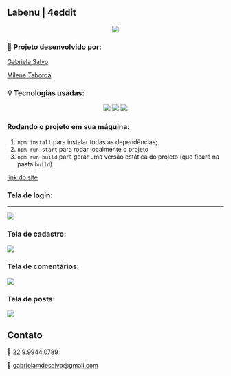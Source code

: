 ## Labenu |  4eddit

<p align="center"><img src="https://i.imgur.com/xUhQLtc.png"></img></p> 

### :wrench: Projeto desenvolvido por: 

[Gabriela Salvo](https://github.com/Gabrielasalvo/)

[Milene Taborda](https://github.com/milenetaborda)

### :bulb:	 Tecnologias usadas:

<p align="center">
 <img src="https://img.shields.io/static/v1?label=react&message=lib&color=blue&style=for-the-badge&logo=REACT"/>
<img src="https://img.shields.io/static/v1?label=redux&message=lib&color=purple&style=for-the-badge&logo=REDUX"/>
  <img src="https://img.shields.io/static/v1?label=javascript&message=language&color=yellow&style=for-the-badge&logo=JAVASCRIPT"/>
  </p>

 
 ### Rodando o projeto em sua máquina: 
 
1. `npm install` para instalar todas as dependências;
1. `npm run start` para rodar localmente o projeto
1. `npm run build` para gerar uma versão estática do projeto 
(que ficará na pasta `build`)

[link do site](capricious-oatmeal.surge.sh)

 ### Tela de login:
 ___
<img src="https://i.imgur.com/UUZ3kyS.png">

### Tela de cadastro: 

<img src="https://i.imgur.com/LzgYPNm.png">

### Tela de comentários:

<img src="https://i.imgur.com/F3vlYvC.png">

### Tela de posts:

<img src="https://i.imgur.com/9Edtgm2.png">

## Contato 

:calling:  22 9.9944.0789 

:email: gabrielamdesalvo@gmail.com 
